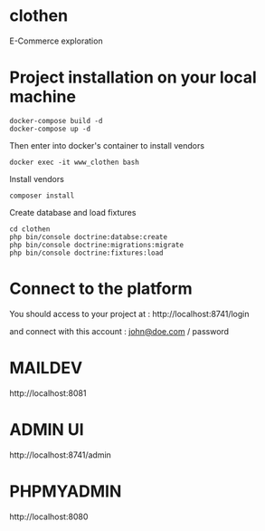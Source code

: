 # clothen
E-Commerce exploration

# Project installation on your local machine
```
docker-compose build -d
docker-compose up -d
```

Then enter into docker's container to install vendors

```
docker exec -it www_clothen bash
```

Install vendors
```
composer install
```

Create database and load fixtures
```
cd clothen
php bin/console doctrine:databse:create
php bin/console doctrine:migrations:migrate
php bin/console doctrine:fixtures:load
```

# Connect to the platform
You should access to your project at :
http://localhost:8741/login

and connect with this account : 
john@doe.com / password


# MAILDEV
http://localhost:8081

# ADMIN UI
http://localhost:8741/admin

# PHPMYADMIN
http://localhost:8080
